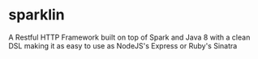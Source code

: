 # sparklin
A Restful HTTP Framework built on top of Spark and Java 8 with a clean DSL making it as easy to use as NodeJS's Express or Ruby's Sinatra

